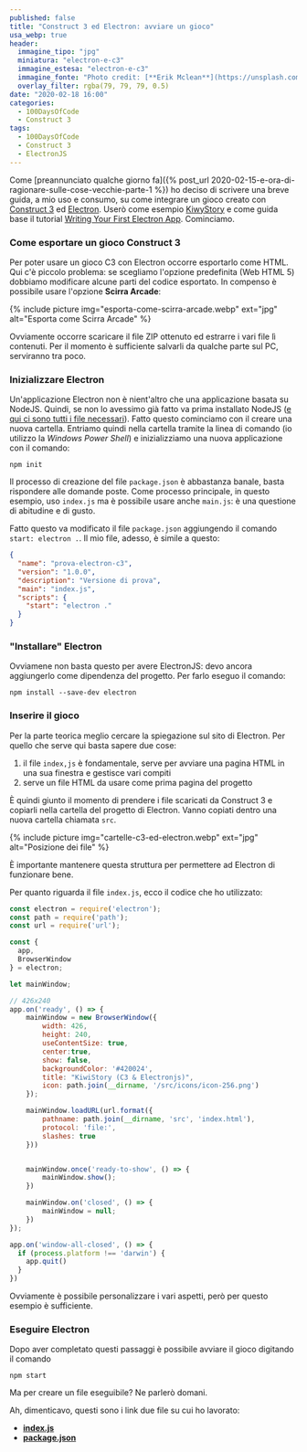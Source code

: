 ```yaml
---
published: false
title: "Construct 3 ed Electron: avviare un gioco"
usa_webp: true
header:
  immagine_tipo: "jpg"
  miniatura: "electron-e-c3"
  immagine_estesa: "electron-e-c3"
  immagine_fonte: "Photo credit: [**Erik Mclean**](https://unsplash.com/@introspectivedsgn)"
  overlay_filter: rgba(79, 79, 79, 0.5)
date: "2020-02-18 16:00"
categories:
  - 100DaysOfCode
  - Construct 3
tags:
  - 100DaysOfCode
  - Construct 3
  - ElectronJS
---
```


Come [preannunciato qualche giorno fa]({% post_url 2020-02-15-e-ora-di-ragionare-sulle-cose-vecchie-parte-1 %}) ho deciso di scrivere una breve guida, a mio uso e consumo, su come integrare un gioco creato con [Construct 3](https://www.construct.net/en) ed [Electron](https://www.electronjs.org/). Userò come esempio [KiwyStory](https://www.construct.net/en/free-online-games/kiwis-adventure-1/play) e come guida base il tutorial [Writing Your First Electron App](https://www.electronjs.org/docs/tutorial/first-app). Cominciamo.

### Come esportare un gioco Construct 3

Per poter usare un gioco C3 con Electron occorre esportarlo come HTML. Qui c'è piccolo problema: se scegliamo l'opzione predefinita (Web HTML 5) dobbiamo modificare alcune parti del codice esportato. In compenso è possibile usare l'opzione **Scirra Arcade**:

{% include picture img="esporta-come-scirra-arcade.webp" ext="jpg" alt="Esporta come Scirra Arcade" %}

Ovviamente occorre scaricare il file ZIP ottenuto ed estrarre i vari file lì contenuti. Per il momento è sufficiente salvarli da qualche parte sul PC, serviranno tra poco.

### Inizializzare Electron

Un'applicazione Electron non è nient'altro che una applicazione basata su NodeJS. Quindi, se non lo avessimo già fatto va prima installato NodeJS ([e qui ci sono tutti i file necessari](https://nodejs.org/en/download/)). Fatto questo cominciamo con il creare una nuova cartella. Entriamo quindi nella cartella tramite la linea di comando (io utilizzo la _Windows Power Shell_) e inizializziamo una nuova applicazione con il comando:

~~~
npm init
~~~

Il processo di creazione del file `package.json` è abbastanza banale, basta rispondere alle domande poste. Come processo principale, in questo esempio, uso `index.js` ma è possibile usare anche `main.js`: è una questione di abitudine e di gusto.

Fatto questo va modificato il file `package.json` aggiungendo il comando `start: electron .`. Il mio file, adesso, è simile a questo:

~~~json
{
  "name": "prova-electron-c3",
  "version": "1.0.0",
  "description": "Versione di prova",
  "main": "index.js",
  "scripts": {
    "start": "electron ."
  }
}
~~~

### "Installare" Electron

Ovviamene non basta questo per avere ElectronJS: devo ancora aggiungerlo come dipendenza del progetto. Per farlo eseguo il comando:

~~~
npm install --save-dev electron
~~~

### Inserire il gioco

Per la parte teorica meglio cercare la spiegazione sul sito di Electron. Per quello che serve qui basta sapere due cose:

1. il file `index,js` è fondamentale, serve per avviare una pagina HTML in una sua finestra e gestisce vari compiti
2. serve un file HTML da usare come prima pagina del progetto

È quindi giunto il momento di prendere i file scaricati da Construct 3 e copiarli nella cartella del progetto di Electron. Vanno copiati dentro una nuova cartella chiamata `src`.

{% include picture img="cartelle-c3-ed-electron.webp" ext="jpg" alt="Posizione dei file" %}

È importante mantenere questa struttura per permettere ad Electron di funzionare bene.

Per quanto riguarda il file `index.js`, ecco il codice che ho utilizzato:

~~~js
const electron = require('electron');
const path = require('path');
const url = require('url');

const {
  app,
  BrowserWindow
} = electron;

let mainWindow;

// 426x240
app.on('ready', () => {
	mainWindow = new BrowserWindow({
		width: 426,
		height: 240,
		useContentSize: true,
		center:true,
		show: false,
		backgroundColor: '#420024',
		title: "KiwiStory (C3 & Electronjs)",
		icon: path.join(__dirname, '/src/icons/icon-256.png')
	});

	mainWindow.loadURL(url.format({
		pathname: path.join(__dirname, 'src', 'index.html'),
		protocol: 'file:',
		slashes: true
	}))


	mainWindow.once('ready-to-show', () => {
		mainWindow.show();
	})

	mainWindow.on('closed', () => {
		mainWindow = null;
	})
});

app.on('window-all-closed', () => {
  if (process.platform !== 'darwin') {
    app.quit()
  }
})
~~~

Ovviamente è possibile personalizzare i vari aspetti, però per questo esempio è sufficiente.

### Eseguire Electron

Dopo aver completato questi passaggi è possibile avviare il gioco digitando il comando

~~~
npm start
~~~

Ma per creare un file eseguibile? Ne parlerò domani.

Ah, dimenticavo, questi sono i link due file su cui ho lavorato:

* **[index.js](https://raw.githubusercontent.com/el3um4s/strani-anelli-blog/master/_posts/2020/2020-02-18-construct-3-ed-electron-avviare-un-gioco/index)**
* **[package.json](https://raw.githubusercontent.com/el3um4s/strani-anelli-blog/master/_posts/2020/2020-02-18-construct-3-ed-electron-avviare-un-gioco/package)**

